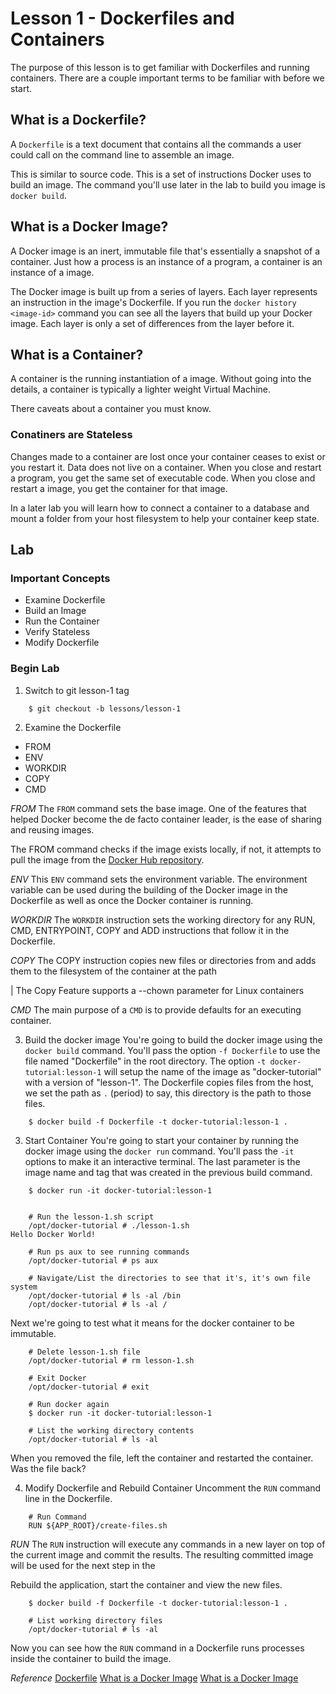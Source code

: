 # Lesson 1 - Dockerfiles and Containers
The purpose of this lesson is to get familiar with Dockerfiles and running containers. There are a couple important terms to be familiar with before we start.

## What is a Dockerfile?
A `Dockerfile` is a text document that contains all the commands a user could call on the command line to assemble an image. 

This is similar to source code. This is a set of instructions Docker uses to build an image. The command you'll use later in the lab to build you image is `docker build`.

## What is a Docker Image?
A Docker image is an inert, immutable file that's essentially a snapshot of a container. Just how a process is an instance of a program, a container is an instance of a image.

The Docker image is built up from a  series of layers. Each layer represents an instruction in the image's Dockerfile. If you run the `docker history <image-id>` command you can see all the layers that build up your Docker image. Each layer is only a set of differences from the layer before it.


## What is a Container?
A container is the running instantiation of a image. Without going into the details, a container is typically a lighter weight Virtual Machine. 

There caveats about a container you must know.

### Conatiners are Stateless
Changes made to a container are lost once your container ceases to exist or you restart it. Data does not live on a container. When you close and restart a program, you get the same set of executable code. When you close and restart a image, you get the container for that image.

In a later lab you will learn how to connect a container to a database and mount a folder from your host filesystem to help your container keep state.


## Lab
### Important Concepts 
 - Examine Dockerfile
 - Build an Image
 - Run the Container
 - Verify Stateless
 - Modify Dockerfile

### Begin Lab

1. Switch to git lesson-1 tag
```
	$ git checkout -b lessons/lesson-1
```

2. Examine the Dockerfile

 - FROM
 - ENV
 - WORKDIR
 - COPY
 - CMD

*FROM*
The `FROM` command sets the base image. One of the features that helped Docker become the de facto container leader, is the ease of sharing and reusing images. 

The FROM command checks if the image exists locally, if not, it attempts to pull the image from the [Docker Hub repository](https://docs.docker.com/docker-hub/). 

*ENV*
This `ENV` command sets the environment variable. The environment variable can be used during the building of the Docker image in the Dockerfile as well as once the Docker container is running.

*WORKDIR*
The `WORKDIR` instruction sets the working directory for any RUN, CMD, ENTRYPOINT, COPY and ADD instructions that follow it in the Dockerfile.

*COPY*
The COPY instruction copies new files or directories from <src> and adds them to the filesystem of the container at the path <dest>

|	The Copy Feature supports a --chown parameter for Linux containers


*CMD*
The main purpose of a `CMD` is to provide defaults for an executing container.


3. Build the docker image
You're going to build the docker image using the `docker build` command. You'll pass the option `-f Dockerfile` to use the file named "Dockerfile" in the root directory. The option `-t docker-tutorial:lesson-1` will setup the name of the image as "docker-tutorial" with a version of "lesson-1". The Dockerfile copies files from the host, we set the path as `.` (period) to say, this directory is the path to those files.


```
	$ docker build -f Dockerfile -t docker-tutorial:lesson-1 .

```



3. Start Container
You're going to start your container by running the docker image using the `docker run` command. You'll pass the `-it` options to make it an interactive terminal. The last parameter is the image name and tag that was created in the previous build command.



```
	$ docker run -it docker-tutorial:lesson-1 


	# Run the lesson-1.sh script
	/opt/docker-tutorial # ./lesson-1.sh 
Hello Docker World!

	# Run ps aux to see running commands
	/opt/docker-tutorial # ps aux

	# Navigate/List the directories to see that it's, it's own file system
	/opt/docker-tutorial # ls -al /bin
	/opt/docker-tutorial # ls -al /
```

Next we're going to test what it means for the docker container to be immutable.

```
	# Delete lesson-1.sh file
	/opt/docker-tutorial # rm lesson-1.sh

	# Exit Docker
	/opt/docker-tutorial # exit

	# Run docker again
	$ docker run -it docker-tutorial:lesson-1 

	# List the working directory contents
	/opt/docker-tutorial # ls -al
```

When you removed the file, left the container and restarted the container. Was the file back?



4. Modify Dockerfile and Rebuild Container
Uncomment the `RUN` command line in the Dockerfile.


```
	# Run Command
	RUN ${APP_ROOT}/create-files.sh

```

*RUN*
The `RUN` instruction will execute any commands in a new layer on top of the current image and commit the results. The resulting committed image will be used for the next step in the 

Rebuild the application, start the container and view the new files.


```
	$ docker build -f Dockerfile -t docker-tutorial:lesson-1 .

	# List working directory files
	/opt/docker-tutorial # ls -al
```

Now you can see how the `RUN` command in a Dockerfile runs processes inside the container to build the image.

*Reference*
[Dockerfile](https://docs.docker.com/engine/reference/builder/)
[What is a Docker Image](https://stackoverflow.com/a/26960888/1122077)
[What is a Docker Image](https://docs.docker.com/v17.09/engine/userguide/storagedriver/imagesandcontainers/)

